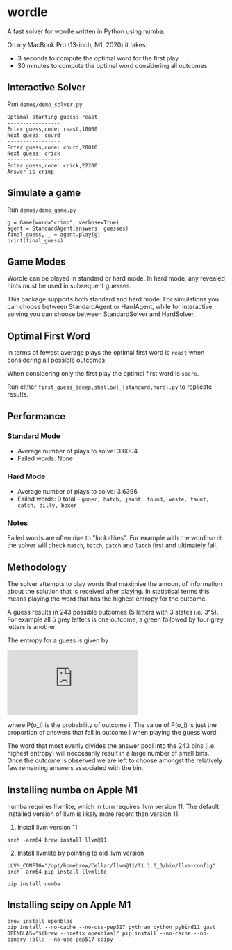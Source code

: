 # wordle

A fast solver for wordle written in Python using numba.

On my MacBook Pro (13-inch, M1, 2020) it takes:
- 3 seconds to compute the optimal word for the first play
- 30 minutes to compute the optimal word considering all outcomes

## Interactive Solver

Run `demos/demo_solver.py`

    Optimal starting guess: reast
    -----------------
    Enter guess,code: reast,10000
    Next guess: courd
    -----------------
    Enter guess,code: courd,20010
    Next guess: crick
    -----------------
    Enter guess,code: crick,22200
    Answer is crimp

## Simulate a game

Run `demos/demo_game.py`

    g = Game(word="crimp", verbose=True)
    agent = StandardAgent(answers, guesses)
    final_guess, _ = agent.play(g)
    print(final_guess)

## Game Modes

Wordle can be played in standard or hard mode. In hard mode, any revealed hints must be used in subsequent guesses.

This package supports both standard and hard mode. For simulations you can choose between StandardAgent or HardAgent, while
for interactive solving you can choose between StandardSolver and HardSolver.

## Optimal First Word

In terms of fewest average plays the optimal first word is `reast` when
considering all possible outcomes.

When considering only the first play the optimal first word is `soare`.

Run either `first_guess_{deep,shallow}_{standard,hard}.py` to replicate results.

## Performance

### Standard Mode

- Average number of plays to solve: 3.6004
- Failed words: None

### Hard Mode

- Average number of plays to solve: 3.6396
- Failed words: 9 total - `goner, hatch, jaunt, found, waste, taunt, catch, dilly, boxer`

### Notes

Failed words are often due to "lookalikes". For example with the word `hatch` the solver will check `match`, `batch`, `patch` and `latch` first and ultimately fail.

## Methodology

The solver attempts to play words that maximise the amount of information about the solution that is received after playing.
In statistical terms this means playing the word that has the highest entropy for the outcome.

A guess results in 243 possible outcomes (5 letters with 3 states i.e. 3^5). For example all 5 grey letters is one outcome, a green followed by four grey letters is another.

The entropy for a guess is given by 

![equation](http://www.sciweavers.org/tex2img.php?eq=-%20%5Csum_%7Bi%3D1%7D%5E%7B243%7D%20P%28o_i%29%20%5Clog%7BP%28o_i%29%7D&bc=White&fc=Black&im=jpg&fs=12&ff=arev&edit=0)

where P(o_i) is the probability of outcome i. The value of P(o_i) is just the proportion
of answers that fall in outcome i when playing the guess word.

The word that most evenly divides the answer pool into the 243 bins (i.e. highest entropy) will neccesarily result in a large number of small bins. Once the outcome is observed we are left to choose amongst the relatively few remaining answers associated with the bin.

## Installing numba on Apple M1

numba requires llvmlite, which in turn requires llvm version 11. The default installed version of llvm is likely more recent than version 11.

1. Install llvm version 11

`arch -arm64 brew install llvm@11`

2. Install llvmlite by pointing to old llvm version

`LLVM_CONFIG="/opt/homebrew/Cellar/llvm@11/11.1.0_3/bin/llvm-config" arch -arm64 pip install llvmlite`

`pip install numba`

## Installing scipy on Apple M1

    brew install openblas
    pip install --no-cache --no-use-pep517 pythran cython pybind11 gast
    OPENBLAS="$(brew --prefix openblas)" pip install --no-cache --no-binary :all: --no-use-pep517 scipy



